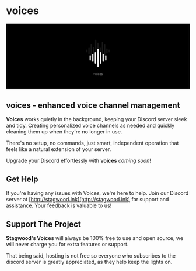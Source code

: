 # voices
![voices](brand_banner.png)
## voices - enhanced voice channel management
**Voices** works quietly in the background, keeping your Discord server sleek and tidy. Creating personalized voice channels as needed and quickly cleaning them up when they're no longer in use. 

There's no setup, no commands, just smart, independent operation that feels like a natural extension of your server.

Upgrade your Discord effortlessly with **voices** *coming soon*!

## Get Help
If you're having any issues with Voices, we're here to help. Join our Discord server at [http://stagwood.ink](http://stagwood.ink) for support and assistance. Your feedback is valuable to us!

## Support The Project
**Stagwood's Voices** will always be 100% free to use and open source, we will never charge you for extra features or support. 

That being said, hosting is not free so everyone who subscribes to the discord server is greatly appreciated, as they help keep the lights on.
